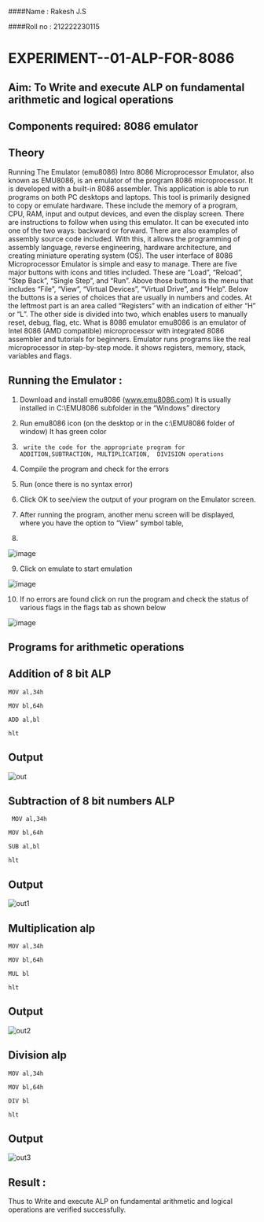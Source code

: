 
####Name : Rakesh J.S

####Roll no : 212222230115
# EXPERIMENT--01-ALP-FOR-8086

## Aim: To Write and execute ALP on fundamental arithmetic and logical operations
## Components required: 8086  emulator 
## Theory 
Running The Emulator (emu8086) Intro 8086 Microprocessor Emulator, also known as EMU8086, is an emulator of the program 8086 microprocessor. It is developed with a built-in 8086 assembler. This application is able to run programs on both PC desktops and laptops. This tool is primarily designed to copy or emulate hardware. These include the memory of a program, CPU, RAM, input and output devices, and even the display screen. There are instructions to follow when using this emulator. It can be executed into one of the two ways: backward or forward. There are also examples of assembly source code included. With this, it allows the programming of assembly language, reverse engineering, hardware architecture, and creating miniature operating system (OS). The user interface of 8086 Microprocessor Emulator is simple and easy to manage. There are five major buttons with icons and titles included. These are “Load”, “Reload”, “Step Back”, “Single Step”, and “Run”. Above those buttons is the menu that includes “File”, “View”, “Virtual Devices”, “Virtual Drive”, and “Help”. Below the buttons is a series of choices that are usually in numbers and codes. At the leftmost part is an area called “Registers” with an indication of either “H” or “L”. The other side is divided into two, which enables users to manually reset, debug, flag, etc. What is 8086 emulator emu8086 is an emulator of Intel 8086 (AMD compatible) microprocessor with integrated 8086 assembler and tutorials for beginners. Emulator runs programs like the real microprocessor in step-by-step mode. it shows registers, memory, stack, variables and flags.


 ## Running the Emulator :
1.	Download and install emu8086 (www.emu8086.com) It is usually installed in C:\EMU8086 subfolder in the “Windows” directory
2.	  Run  emu8086 icon (on the desktop or in the c:\EMU8086 folder of window) It has green color 
 
 
3.		write the code for the appropriate program for ADDITION,SUBTRACTION, MULTIPLICATION,  DIVISION operations 

4.	 Compile the program and check for the errors 
5.	Run (once there is no syntax error) 

6.	Click OK to see/view the output of your program on the Emulator screen. 


7.	After running the program, another menu screen will be displayed, where you have the option to “View” symbol table,
8.	 


![image](https://user-images.githubusercontent.com/36288975/189273263-d65baae9-4b8f-4723-afb3-c0ffa4052b04.png)











9.	Click on emulate to start emulation 








![image](https://user-images.githubusercontent.com/36288975/189273273-9bb36ec1-e2e8-4892-8d35-37707332bfdc.png)








10.	If no errors are found click on run the program and check the status of various flags in the flags tab as shown below 






![image](https://user-images.githubusercontent.com/36288975/189273277-113a2a33-4a40-4ff8-95a5-ecd3a1f504fe.png)







## Programs for arithmetic  operations

## Addition  of 8 bit ALP
```
MOV al,34h

MOV bl,64h

ADD al,bl

hlt
```

## Output  
![out](https://github.com/rakesh9339/EXPERIMENT--01-ALP-FOR-8086/assets/121115650/229d00b0-9217-469d-a4ca-753fb519eaf9)



## Subtraction   of 8 bit numbers  ALP 
```
 MOV al,34h

MOV bl,64h

SUB al,bl

hlt
```
## Output  
![out1](https://github.com/rakesh9339/EXPERIMENT--01-ALP-FOR-8086/assets/121115650/aeac0852-f223-48e9-ae87-599100ce7234)



## Multiplication alp 
```
MOV al,34h

MOV bl,64h

MUL bl

hlt
```
 ## Output  
![out2](https://github.com/rakesh9339/EXPERIMENT--01-ALP-FOR-8086/assets/121115650/5503fc19-b4bc-455a-82ba-6fd4ebad9128)



## Division alp 
```
MOV al,34h

MOV bl,64h

DIV bl

hlt

```
## Output  
![out3](https://github.com/rakesh9339/EXPERIMENT--01-ALP-FOR-8086/assets/121115650/30c631bd-19d1-4e89-91ee-0446df27b73a)



## Result :
 Thus to Write and execute ALP on fundamental arithmetic and logical operations are verified successfully.
